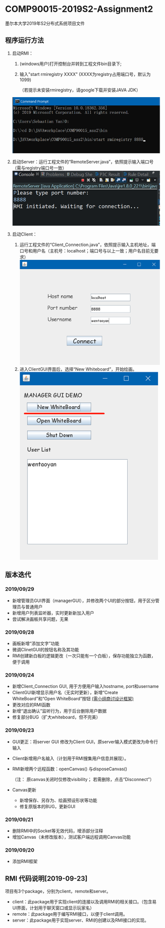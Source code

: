 # COMP90015-2019S2-Assignment2
 墨尔本大学2019年S2分布式系统项目文件

## 程序运行方法

1. 启动RMI：

   1. (windows用户)打开控制台并转到工程文件bin目录下;

   2. 输入"start rmiregistry XXXX" (XXXX为registry占用端口号，默认为1099)

      （若提示未安装rmiregistry，请google下载并安装JAVA JDK）

   ![RMI](README_IMG/RMI.png)

2. 启动Server：运行工程文件的“RemoteServer.java”，依照提示输入端口号（需与registry端口号一致）
   ![Server](README_IMG//server.png)
3. 启动Client：

   1. 运行工程文件的“Client_Connection.java”，依照提示输入主机地址，端口号和用户名（主机号：localhost；端口号与以上一致；用户名目前无要求）
   ![Client_Connection](README_IMG/ClientConnection.png)
   2. 进入ClientGUI界面后，选择“New Whiteboard”，开始绘画。
   ![ClientGUI](README_IMG/clientGUI.png)

## 版本迭代

### 2019/09/29

- 新增管理员GUI界面（managerGUI），并修改两个UI的部分按钮，用于区分管理员与普通用户
- 新增用户列表监听器，实时更新新加入用户
- 尝试解决画板共享问题，无果

### 2019/09/28

- 画板新增“添加文字”功能
- 微调ClinetGUI的按钮名称及其功能
- RMI创建新白板的逻辑更改（一次只能有一个白板），保存功能独立为函数，便于调用

### 2019/09/24

- 新增Client_Connection GUI, 用于方便用户输入hostname, port和username
- ClientGUI新增显示用户名（无实时更新），新增“Create WhiteBoard”和“Open WhiteBoard”按钮  <u>(需小组商讨设计框架)</u>
- 更改对应的RMI函数
- 新增“退出确认”监听行为，用于后台删除用户数据
- 修复部分BUG（扩大whiteboard，但不完美）

### 2019/09/23

- GUI更正：将server GUI 修改为Client GUI，原server输入模式更改为命令行输入

- Client新增用户名输入（计划用于RMI搜集用户信息并展现）。

- RMI新增两个远程函数：openCanvas() 与disposeCanvas()

  （注： 原canvas关闭时仅修改visibility； 若需删除，点击“Disconnect”）

- Canvas更新

  - 新增保存、另存为、绘画预设形状等功能
  - 修复原版本的BUG，更新GUI

### 2019/09/21

- 删除RMI中的Socket等无效代码，增添部分注释
- 增加Canvas（未修改版本），测试客户端远程调用Canvas功能

### 2019/09/20

 - 添加RMI框架

## RMI 代码说明[2019-09-23]

 项目有3个package，分别为client，remote和server。

- client：此package用于实现client的连接以及调用RMI的相关接口。（包含易UI界面，计划用于聊天窗口或显示玩家名）
- remote：此package用于编写RMI接口，以便于client调用。
- server：此package用于实现server、RMI的创建以及RMI接口的实现。
